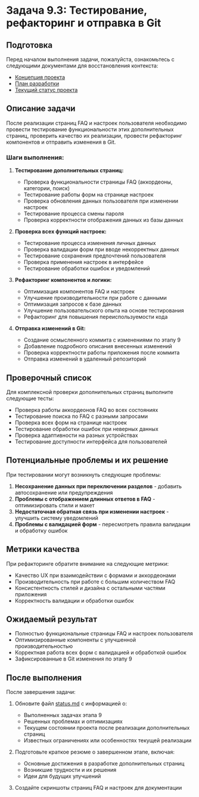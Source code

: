 # Задача 9.3: Тестирование, рефакторинг и отправка в Git

## Подготовка

Перед началом выполнения задачи, пожалуйста, ознакомьтесь с следующими документами для восстановления контекста:
- [Концепция проекта](../docs/bizlevel-concept.md)
- [План разработки](../docs/development-plan.md)
- [Текущий статус проекта](../docs/status.md)

## Описание задачи

После реализации страниц FAQ и настроек пользователя необходимо провести тестирование функциональности этих дополнительных страниц, проверить качество их реализации, провести рефакторинг компонентов и отправить изменения в Git.

### Шаги выполнения:

1. **Тестирование дополнительных страниц:**
   - Проверка функциональности страницы FAQ (аккордеоны, категории, поиск)
   - Тестирование работы форм на странице настроек
   - Проверка обновления данных пользователя при изменении настроек
   - Тестирование процесса смены пароля
   - Проверка корректности отображения данных из базы данных

2. **Проверка всех функций настроек:**
   - Тестирование процесса изменения личных данных
   - Проверка валидации форм при вводе некорректных данных
   - Тестирование сохранения предпочтений пользователя
   - Проверка применения настроек в интерфейсе
   - Тестирование обработки ошибок и уведомлений

3. **Рефакторинг компонентов и логики:**
   - Оптимизация компонентов FAQ и настроек
   - Улучшение производительности при работе с данными
   - Оптимизация запросов к базе данных
   - Улучшение пользовательского опыта на основе тестирования
   - Рефакторинг для повышения переиспользуемости кода

4. **Отправка изменений в Git:**
   - Создание осмысленного коммита с изменениями по этапу 9
   - Добавление подробного описания внесенных изменений
   - Проверка корректности работы приложения после коммита
   - Отправка изменений в удаленный репозиторий

## Проверочный список

Для комплексной проверки дополнительных страниц выполните следующие тесты:
- Проверка работы аккордеонов FAQ во всех состояниях
- Тестирование поиска по FAQ с разными запросами
- Проверка всех форм на странице настроек
- Тестирование обработки ошибок при неверных данных
- Проверка адаптивности на разных устройствах
- Тестирование доступности интерфейса для пользователей

## Потенциальные проблемы и их решение

При тестировании могут возникнуть следующие проблемы:
1. **Несохранение данных при переключении разделов** - добавить автосохранение или предупреждения
2. **Проблемы с отображением длинных ответов в FAQ** - оптимизировать стили и макет
3. **Недостаточная обратная связь при изменении настроек** - улучшить систему уведомлений
4. **Проблемы с валидацией форм** - пересмотреть правила валидации и обработку ошибок

## Метрики качества

При рефакторинге обратите внимание на следующие метрики:
- Качество UX при взаимодействии с формами и аккордеонами
- Производительность при работе с большим количеством FAQ
- Консистентность стилей и дизайна с остальными частями приложения
- Корректность валидации и обработки ошибок

## Ожидаемый результат

- Полностью функциональные страницы FAQ и настроек пользователя
- Оптимизированные компоненты с улучшенной производительностью
- Корректная работа всех форм с валидацией и обработкой ошибок
- Зафиксированные в Git изменения по этапу 9

## После выполнения

После завершения задачи:
1. Обновите файл [status.md](../docs/status.md) с информацией о:
   - Выполненных задачах этапа 9
   - Решенных проблемах и оптимизациях
   - Текущем состоянии проекта после реализации дополнительных страниц
   - Известных ограничениях или особенностях текущей реализации

2. Подготовьте краткое резюме о завершенном этапе, включая:
   - Основные достижения в разработке дополнительных страниц
   - Возникшие трудности и их решения
   - Идеи для будущих улучшений

3. Создайте скриншоты страниц FAQ и настроек для документации 